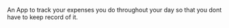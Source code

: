 An App to track your expenses you do throughout your day so that you dont have to keep record of it.
